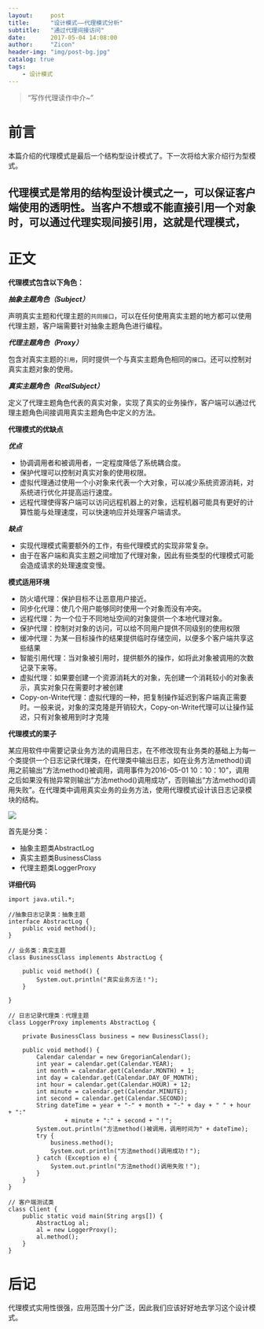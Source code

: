 ```yaml
---
layout:     post
title:      "设计模式——代理模式分析"
subtitle:   "通过代理间接访问"
date:       2017-05-04 14:08:00
author:     "Zicon"
header-img: "img/post-bg.jpg"
catalog: true
tags:
    - 设计模式
---
```


> “写作代理读作中介~”


# 前言

本篇介绍的代理模式是最后一个结构型设计模式了。下一次将给大家介绍行为型模式。

代理模式是常用的结构型设计模式之一，可以保证客户端使用的透明性。当客户不想或不能直接引用一个对象时，可以通过代理实现间接引用，这就是代理模式，
---

# 正文

**代理模式包含以下角色：**

***抽象主题角色（Subject）***

声明真实主题和代理主题的`共同接口`，可以在任何使用真实主题的地方都可以使用代理主题，客户端需要针对抽象主题角色进行编程。

***代理主题角色（Proxy）***

包含对真实主题的`引用`，同时提供一个与真实主题角色相同的`接口`。还可以控制对真实主题对象的使用。

***真实主题角色（RealSubject）***

定义了代理主题角色代表的真实对象，实现了真实的业务操作，客户端可以通过代理主题角色间接调用真实主题角色中定义的方法。

**代理模式的优缺点**

***优点***

 - 协调调用者和被调用者，一定程度降低了系统耦合度。
 - 保护代理可以控制对真实对象的使用权限。
 - 虚拟代理通过使用一个小对象来代表一个大对象，可以减少系统资源消耗，对系统进行优化并提高运行速度。
 - 远程代理使得客户端可以访问远程机器上的对象，远程机器可能具有更好的计算性能与处理速度，可以快速响应并处理客户端请求。
 
***缺点***

 - 实现代理模式需要额外的工作，有些代理模式的实现非常复杂。
 - 由于在客户端和真实主题之间增加了代理对象，因此有些类型的代理模式可能会造成请求的处理速度变慢。
 
**模式适用环境**

 - 防火墙代理：保护目标不让恶意用户接近。
 - 同步化代理：使几个用户能够同时使用一个对象而没有冲突。
 - 远程代理：为一个位于不同地址空间的对象提供一个本地代理对象。
 - 保护代理：控制对对象的访问，可以给不同用户提供不同级别的使用权限
 - 缓冲代理：为某一目标操作的结果提供临时存储空间，以便多个客户端共享这些结果
 - 智能引用代理：当对象被引用时，提供额外的操作，如将此对象被调用的次数记录下来等。
 - 虚拟代理：如果要创建一个资源消耗大的对象，先创建一个消耗较小的对象表示，真实对象只在需要时才被创建
 - Copy-on-Write代理：虚拟代理的一种，把复制操作延迟到客户端真正需要时。一般来说，对象的深克隆是开销较大，Copy-on-Write代理可以让操作延迟，只有对象被用到时才克隆
  
**代理模式的栗子**

某应用软件中需要记录业务方法的调用日志，在不修改现有业务类的基础上为每一个类提供一个日志记录代理类，在代理类中输出日志，如在业务方法method()调用之前输出“方法method()被调用，调用事件为2016-05-01 10：10：10”，调用之后如果没有抛异常则输出“方法method()调用成功”，否则输出“方法method()调用失败”。在代理类中调用真实业务的业务方法，使用代理模式设计该日志记录模块的结构。

![](https://ZZicon.github.io/ZiconBlog/img/int_post/design_mode12.png)

首先是分类：

 - 抽象主题类AbstractLog
 - 真实主题类BusinessClass
 - 代理主题类LoggerProxy

**详细代码**

```
import java.util.*;

//抽象日志记录类：抽象主题
interface AbstractLog {
	public void method();
}

// 业务类：真实主题
class BusinessClass implements AbstractLog {

	public void method() {
		System.out.println("真实业务方法！");
	}

}

// 日志记录代理类：代理主题
class LoggerProxy implements AbstractLog {

	private BusinessClass business = new BusinessClass();

	public void method() {
		Calendar calendar = new GregorianCalendar();
		int year = calendar.get(Calendar.YEAR);
		int month = calendar.get(Calendar.MONTH) + 1;
		int day = calendar.get(Calendar.DAY_OF_MONTH);
		int hour = calendar.get(Calendar.HOUR) + 12;
		int minute = calendar.get(Calendar.MINUTE);
		int second = calendar.get(Calendar.SECOND);
		String dateTime = year + "-" + month + "-" + day + " " + hour + ":"
				+ minute + ":" + second + "！";
		System.out.println("方法method()被调用，调用时间为" + dateTime);
		try {
			business.method();
			System.out.println("方法method()调用成功！");
		} catch (Exception e) {
			System.out.println("方法method()调用失败！");
		}
	}
}

// 客户端测试类
class Client {
	public static void main(String args[]) {
		AbstractLog al;
		al = new LoggerProxy();
		al.method();
	}
}

```

# 后记
代理模式实用性很强，应用范围十分广泛，因此我们应该好好地去学习这个设计模式。